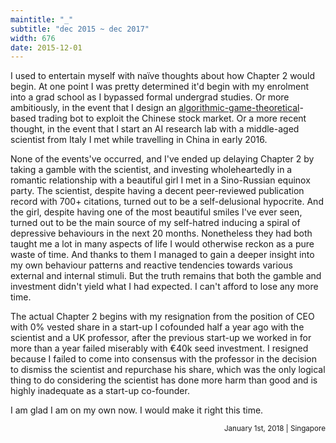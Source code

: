 ```yaml
---
maintitle: "_"
subtitle: "dec 2015 ~ dec 2017"
width: 676
date: 2015-12-01
---
```

I used to entertain myself with naïve thoughts about how <span class="pacificoText">Chapter 2</span> would begin. At one point I was pretty determined it'd begin with my enrolment into a grad school as I bypassed formal undergrad studies. Or more ambitiously, in the event that I design an [algorithmic-game-theoretical](http://www.cs.cmu.edu/~sandholm/cs15-892F13/algorithmic-game-theory.pdf)-based trading bot to exploit the Chinese stock market. Or a more recent thought, in the event that I start an AI research lab with a middle-aged scientist from Italy I met while travelling in China in early 2016.

None of the events've occurred, and I've ended up delaying <span class="pacificoText">Chapter 2</span> by taking a gamble with the scientist, and investing wholeheartedly in a romantic relationship with a beautiful girl I met in a Sino-Russian equinox party. The scientist, despite having a decent peer-reviewed publication record with 700+ citations, turned out to be a self-delusional hypocrite. And the girl, despite having one of the most beautiful smiles I've ever seen, turned out to be the main source of my self-hatred inducing a spiral of depressive behaviours in the next 20 months. Nonetheless they had both taught me a lot in many aspects of life I would otherwise reckon as a pure waste of time. And thanks to them I managed to gain a deeper insight into my own behaviour patterns and reactive tendencies towards various external and internal stimuli. But the truth remains that both the gamble and investment didn't yield what I had expected. I can't afford to lose any more time.

The actual <span class="pacificoText">Chapter 2</span> begins with my resignation from the position of CEO with 0% vested share in a start-up I cofounded half a year ago with the scientist and a UK professor, after the previous start-up we worked in for more than a year failed miserably with €40k seed investment. I resigned because I failed to come into consensus with the professor in the decision to dismiss the scientist and repurchase his share, which was the only logical thing to do considering the scientist has done more harm than good and is highly inadequate as a start-up co-founder.

I am glad I am on my own now. I would make it right this time.

<div style="text-align:right"><small>January 1st, 2018 | Singapore</small></div>
